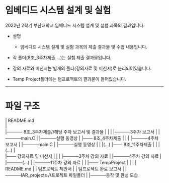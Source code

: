 # 임베디드 시스템 설계 및 실험

2022년 2학기 부산대학교 임베디드 시스템 설계 및 실험 과목의 결과입니다.

+ 설명
  + 임베디드 시스템 설계 및 실험 과목의 제출 결과물 및 수업 내용입니다.

+ 각 폴더(8조_3주차제출 ...)는 실험 제출 결과물입니다.
+ 강의 자료와 미션지는 별개의 폴더(강의자료 및 미션지)로 분리되어있습니다.
+ Temp Project폴더에는 텀프로젝트의 결과물이 들어있습니다.

------------------------
# 파일 구조

| README.md     
|     
|───── 8조_3주차제출//해당 주차 보고서 및 결과물
|     |
|     |─────3주차 보고서
|     |─────main.C
|     |─────실행 동영상
|
|─── 8조_4주차제출
|     |
|     |─────4주차 보고서
|     |─────main.C
|     |─────실행 동영상
|
|
|(...)
|─── 8조_11주차제출
|     |
|     (...)
|     
|─── 강의자료 및 미션지
|     |
|     |─────3주차 강의 자료
|     |─────4주차 강의 자료
|     |─────(...)
|     |─────11주차 강의 자료
|
|
|─── TempProject
|     |
|     | README.md
|     | 팀프로젝트 제안서
|     | 팀프로젝트 완료 보고서
|     |─────IAR_projects //프로젝트 파일폴더
|     |─────동작 및 완성 모습
